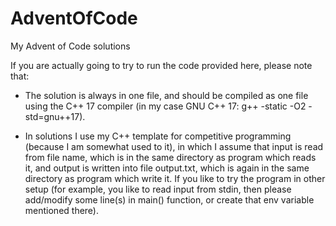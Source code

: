 # AdventOfCode
My Advent of Code solutions

If you are actually going to try to run the code provided here, please note that:

- The solution is always in one file, and should be compiled as one file using the C++ 17 compiler (in my case GNU C++ 17: g++ -static -O2 -std=gnu++17).

- In solutions I use my C++ template for competitive programming (because I am somewhat used to it), in which I assume that input is read from file name, which is in the same directory as program which reads it, and output is written into file output.txt, which is again in the same directory as program which write it. If you like to try the program in other setup (for example, you like to read input from stdin, then please add/modify some line(s) in main() function, or create that env variable mentioned there).
